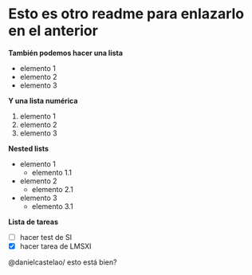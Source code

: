 # Esto es otro readme para enlazarlo en el anterior

**También podemos hacer una lista**
- elemento 1
- elemento 2
- elemento 3

**Y una lista numérica**
1. elemento 1
2. elemento 2
3. elemento 3

**Nested lists**

- elemento 1
    - elemento 1.1
- elemento 2
    - elemento 2.1
- elemento 3
    - elemento 3.1


**Lista de tareas**

- [ ] hacer test de SI
- [x] hacer tarea de LMSXI

@danielcastelao/ esto está bien?

